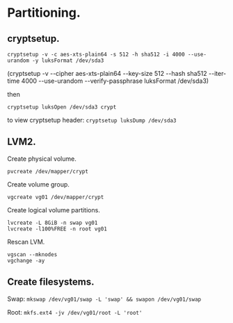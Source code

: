 # Partitioning.

## cryptsetup.

`cryptsetup -v -c aes-xts-plain64 -s 512 -h sha512 -i 4000 --use-urandom -y luksFormat /dev/sda3`

(cryptsetup -v --cipher aes-xts-plain64 --key-size 512 --hash sha512 --iter-time 4000 --use-urandom --verify-passphrase luksFormat /dev/sda3)

then

`cryptsetup luksOpen /dev/sda3 crypt`

to view cryptsetup header: `cryptsetup luksDump /dev/sda3`

## LVM2.

Create physical volume.

`pvcreate /dev/mapper/crypt`

Create volume group.

`vgcreate vg01 /dev/mapper/crypt`

Create logical volume partitions.

```
lvcreate -L 8GiB -n swap vg01
lvcreate -l100%FREE -n root vg01
```

Rescan LVM.

```
vgscan --mknodes
vgchange -ay
```

## Create filesystems.

Swap: `mkswap /dev/vg01/swap -L 'swap' && swapon /dev/vg01/swap`

Root: `mkfs.ext4 -jv /dev/vg01/root -L 'root'`
